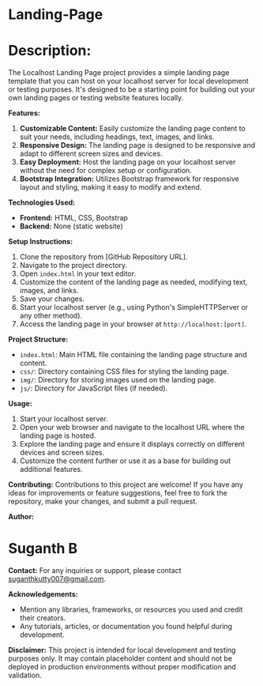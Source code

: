﻿# Landing-Page

# **Description:**
The Localhost Landing Page project provides a simple landing page template that you can host on your localhost server for local development or testing purposes. It's designed to be a starting point for building out your own landing pages or testing website features locally.

**Features:**
1. **Customizable Content:** Easily customize the landing page content to suit your needs, including headings, text, images, and links.
2. **Responsive Design:** The landing page is designed to be responsive and adapt to different screen sizes and devices.
3. **Easy Deployment:** Host the landing page on your localhost server without the need for complex setup or configuration.
4. **Bootstrap Integration:** Utilizes Bootstrap framework for responsive layout and styling, making it easy to modify and extend.

**Technologies Used:**
- **Frontend:** HTML, CSS, Bootstrap
- **Backend:** None (static website)

**Setup Instructions:**
1. Clone the repository from [GitHub Repository URL].
2. Navigate to the project directory.
3. Open `index.html` in your text editor.
4. Customize the content of the landing page as needed, modifying text, images, and links.
5. Save your changes.
6. Start your localhost server (e.g., using Python's SimpleHTTPServer or any other method).
7. Access the landing page in your browser at `http://localhost:[port]`.

**Project Structure:**
- `index.html`: Main HTML file containing the landing page structure and content.
- `css/`: Directory containing CSS files for styling the landing page.
- `img/`: Directory for storing images used on the landing page.
- `js/`: Directory for JavaScript files (if needed).

**Usage:**
1. Start your localhost server.
2. Open your web browser and navigate to the localhost URL where the landing page is hosted.
3. Explore the landing page and ensure it displays correctly on different devices and screen sizes.
4. Customize the content further or use it as a base for building out additional features.

**Contributing:**
Contributions to this project are welcome! If you have any ideas for improvements or feature suggestions, feel free to fork the repository, make your changes, and submit a pull request.


**Author:**
# Suganth B

**Contact:**
For any inquiries or support, please contact suganthkutty007@gmail.com.

**Acknowledgements:**
- Mention any libraries, frameworks, or resources you used and credit their creators.
- Any tutorials, articles, or documentation you found helpful during development.

**Disclaimer:**
This project is intended for local development and testing purposes only. It may contain placeholder content and should not be deployed in production environments without proper modification and validation.
